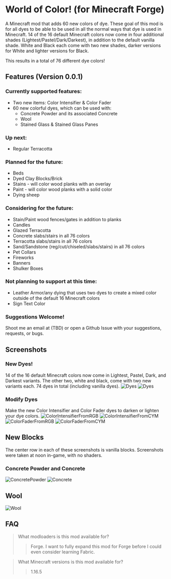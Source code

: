 # World of Color! (for Minecraft Forge)
A Minecraft mod that adds 60 new colors of dye. These goal of this mod is for all dyes to be able to be used in all the normal ways that dye is used in Minecraft. 14 of the 16 default Minecraft colors now come in four additional shades (Lightest/Pastel/Dark/Darkest), in addition to the default vanilla shade. White and Black each come with two new shades, darker versions for White and lighter versions for Black.

This results in a total of 76 different dye colors!

## Features (Version 0.0.1)

### Currently supported features:
* Two new items: Color Intensifier & Color Fader
* 60 new colorful dyes, which can be used with:
  * Concrete Powder and its associated Concrete
  * Wool
  * Stained Glass & Stained Glass Panes

### Up next:
* Regular Terracotta

### Planned for the future:
* Beds
* Dyed Clay Blocks/Brick
* Stains - will color wood planks with an overlay
* Paint - will color wood planks with a solid color
* Dying sheep


### Considering for the future:
* Stain/Paint wood fences/gates in addition to planks
* Candles
* Glazed Terracotta
* Concrete slabs/stairs in all 76 colors
* Terracotta slabs/stairs in all 76 colors
* Sand/Sandstone (reg/cut/chiseled/slabs/stairs) in all 76 colors
* Pet Collars
* Fireworks
* Banners
* Shulker Boxes

### Not planning to support at this time:
* Leather Armor/any dying that uses two dyes to create a mixed color outside of the default 16 Minecraft colors
* Sign Text Color

### Suggestions Welcome!
Shoot me an email at (TBD) or open a Github Issue with your suggestions, requests, or bugs.


## Screenshots
### New Dyes!
14 of the 16 default Minecraft colors now come in Lightest, Pastel, Dark, and Darkest variants. The other two, white and black, come with two new variants each. 74 dyes in total (including vanilla dyes).
![Dyes](https://github.com/cowpewter/mc-world-of-color/blob/main/docs/img/Dyes1.png)
![Dyes](https://github.com/cowpewter/mc-world-of-color/blob/main/docs/img/Dyes2.png)

### Modify Dyes
Make the new Color Intensifier and Color Fader dyes to darken or lighten your dye colors.
![ColorIntensifierFromRGB](https://github.com/cowpewter/mc-world-of-color/blob/main/docs/img/ColorIntensifierFromRGB.png)
![ColorIntensifierFromCYM](https://github.com/cowpewter/mc-world-of-color/blob/main/docs/img/ColorIntensifierFromCYM.png)
![ColorFaderFromRGB](https://github.com/cowpewter/mc-world-of-color/blob/main/docs/img/ColorFaderFromRGB.png)
![ColorFaderFromCYM](https://github.com/cowpewter/mc-world-of-color/blob/main/docs/img/ColorFaderFromCYM.png)

## New Blocks
The center row in each of these screenshots is vanilla blocks.
Screenshots were taken at noon in-game, with no shaders.

### Concrete Powder and Concrete
![ConcretePowder](https://github.com/cowpewter/mc-world-of-color/blob/main/docs/img/ConcretePowders.png)
![Concrete](https://github.com/cowpewter/mc-world-of-color/blob/main/docs/img/Concretes.png)

## Wool
![Wool](https://github.com/cowpewter/mc-world-of-color/blob/main/docs/img/Wools.png)


## FAQ

> What modloaders is this mod available for?
>> Forge. I want to fully expand this mod for Forge before I could even consider learning Fabric.

> What Minecraft versions is this mod available for?
>> 1.16.5


